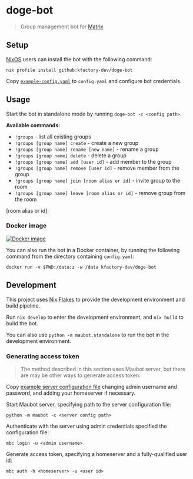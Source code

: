 # doge-bot

> Group management bot for [Matrix](matrix.io)

## Setup

[NixOS](https://nixos.org/) users can install the bot with the following command:

```
nix profile install github:kfactory-dev/doge-bot
```

Copy [`example-config.yaml`](./example-config.yaml) to `config.yaml` and configure bot credentials.

## Usage

Start the bot in standalone mode by running `doge-bot -c <config path>`.

**Available commands:**

- `!groups` - list all existing groups
- `!groups [group name] create` - create a new group
- `!groups [group name] rename [new name]` - rename a group
- `!groups [group name] delete` - delete a group
- `!groups [group name] add [user id]` - add member to the group
- `!groups [group name] remove [user id]` - remove member from the group
- `!groups [group name] join [room alias or id]` - invite group to the room
- `!groups [group name] leave [room alias or id]` - remove group from the room

[room alias or id]: 

### Docker image

[![Docker image](https://img.shields.io/docker/image/kfactory-dev/doge-bot.svg)](https://hub.docker.com/r/kfactory-dev/doge-bot)

You can also run the bot in a Docker container, by running the following command from the directory containing `config.yaml`:

```
docker run -v $PWD:/data:z -w /data kfactory-dev/doge-bot
```


## Development

This project uses [Nix Flakes](https://nixos.wiki/wiki/Flakes) to provide the development environment and build pipeline.

Run `nix develop` to enter the development environment, and `nix build` to build the bot.

You can also use `python -m maubot.standalone` to run the bot in the development environment.

### Generating access token

> The method described in this section uses Maubot server, but there are may be other ways to generate access token.

Copy [example server configuration file](https://raw.githubusercontent.com/maubot/maubot/master/maubot/example-config.yaml) changing admin username and password, and adding your homeserver if necessary.

Start Maubot server, specifying path to the server configuration file:

```
python -m maubot -c <server config path>
```

Authenticate with the server using admin credentials specified the configuration file:

```
mbc login -u <admin username>
```

Generate access token, specifying a homeserver and a fully-qualified user id:

```
mbc auth -h <homeserver> -u <user id>
```

